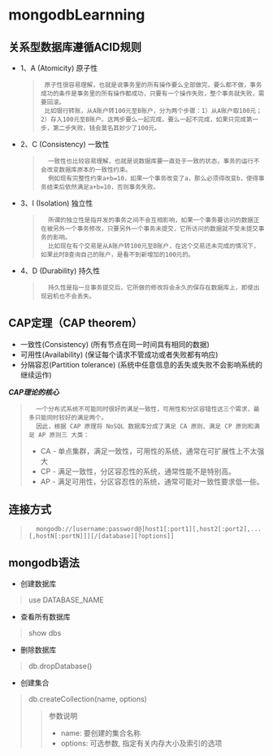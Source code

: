 # mongodbLearnning

## 关系型数据库遵循ACID规则

  * 1、A (Atomicity) 原子性
     >      原子性很容易理解，也就是说事务里的所有操作要么全部做完，要么都不做，事务成功的条件是事务里的所有操作都成功，只要有一个操作失败，整个事务就失败，需要回滚。
     >      比如银行转账，从A账户转100元至B账户，分为两个步骤：1）从A账户取100元；2）存入100元至B账户。这两步要么一起完成，要么一起不完成，如果只完成第一步，第二步失败，钱会莫名其妙少了100元。
  
  * 2、C (Consistency) 一致性
  
     >       一致性也比较容易理解，也就是说数据库要一直处于一致的状态，事务的运行不会改变数据库原本的一致性约束。
     >       例如现有完整性约束a+b=10，如果一个事务改变了a，那么必须得改变b，使得事务结束后依然满足a+b=10，否则事务失败。
  
  * 3、I (Isolation) 独立性
  
     >       所谓的独立性是指并发的事务之间不会互相影响，如果一个事务要访问的数据正在被另外一个事务修改，只要另外一个事务未提交，它所访问的数据就不受未提交事务的影响。
     >       比如现在有个交易是从A账户转100元至B账户，在这个交易还未完成的情况下，如果此时B查询自己的账户，是看不到新增加的100元的。
  
  * 4、D (Durability) 持久性
  
     >       持久性是指一旦事务提交后，它所做的修改将会永久的保存在数据库上，即使出现宕机也不会丢失。
     
## CAP定理（CAP theorem）
  * 一致性(Consistency) (所有节点在同一时间具有相同的数据)
  * 可用性(Availability) (保证每个请求不管成功或者失败都有响应)
  * 分隔容忍(Partition tolerance) (系统中任意信息的丢失或失败不会影响系统的继续运作)
  
  _**CAP理论的核心**_
  >       一个分布式系统不可能同时很好的满足一致性，可用性和分区容错性这三个需求，最多只能同时较好的满足两个。
  >       因此，根据 CAP 原理将 NoSQL 数据库分成了满足 CA 原则、满足 CP 原则和满足 AP 原则三 大类：
  >* CA - 单点集群，满足一致性，可用性的系统，通常在可扩展性上不太强大
  >* CP - 满足一致性，分区容忍性的系统，通常性能不是特别高。
  >* AP - 满足可用性，分区容忍性的系统，通常可能对一致性要求低一些。
  
## 连接方式

  >       mongodb://[username:password@]host1[:port1][,host2[:port2],...[,hostN[:portN]]][/[database][?options]]

## mongodb语法
 * 创建数据库
 > use DATABASE_NAME
 
 * 查看所有数据库
 > show dbs
 
 * 删除数据库
 > db.dropDatabase()
 
 * 创建集合
 > db.createCollection(name, options)
 >>  参数说明 
 >>* name: 要创建的集合名称
 >>* options: 可选参数, 指定有关内存大小及索引的选项 


